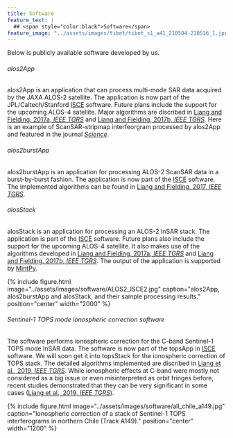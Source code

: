 ```yaml
---
title: Software
feature_text: |
  ## <span style="color:black">Software</span>
feature_image: "../assets/images/tibet/tibet_s1_a41_210504-210516_1.jpg"
---
```


Below is publicly available software developed by us.


###### alos2App
alos2App is an application that can process multi-mode SAR data acquired by the JAXA ALOS-2 satellite. The application is now part of the JPL/Caltech/Stanford [ISCE](https://github.com/isce-framework/isce2) software. Future plans include the support for the upcoming ALOS-4 satellite. Major algorithms are discribed in [Liang and Fielding, 2017a, _IEEE TGRS_](https://ieeexplore.ieee.org/document/7852444) and [Liang and Fielding, 2017b, _IEEE TGRS_](https://ieeexplore.ieee.org/document/7857102). Here is an example of ScanSAR-stripmap interfeorgram processed by alos2App and featured in the journal [_Science_](https://science.sciencemag.org/content/371/6532/876/tab-pdf).


###### alos2burstApp
alos2burstApp is an application for processing ALOS-2 ScanSAR data in a burst-by-burst fashion. The application is now part of the [ISCE](https://github.com/isce-framework/isce2) software. The implemented algorithms can be found in [Liang and Fielding, 2017, _IEEE TGRS_](https://ieeexplore.ieee.org/document/7852444).


###### alosStack
alosStack is an application for processing an ALOS-2 InSAR stack. The application is part of the [ISCE](https://github.com/isce-framework/isce2) software. Future plans also include the support for the upcoming ALOS-4 satellite. It also makes use of the algorithms developed in [Liang and Fielding, 2017a, _IEEE TGRS_](https://ieeexplore.ieee.org/document/7852444) and [Liang and Fielding, 2017b, _IEEE TGRS_](https://ieeexplore.ieee.org/document/7857102). The output of the application is supported by [MintPy](https://github.com/insarlab/MintPy).

{% include figure.html image="../assets/images/software/ALOS2_ISCE2.jpg" caption="alos2App, alos2burstApp and alosStack, and their sample processing results." position="center" width="2000" %}


###### Sentinel-1 TOPS mode ionospheric correction software
The software performs ionospheric correction for the C-band Sentinel-1 TOPS mode InSAR data. The software is now part of the topsApp in [ISCE](https://github.com/isce-framework/isce2) software. We will soon get it into topsStack for the ionospheric correction of TOPS stack. The detailed algorithms implemented are discribed in [Liang et al., 2019, _IEEE TGRS_](https://ieeexplore.ieee.org/document/8706258). While ionospheric effects at C-band were mostly not considered as a big issue or even misinterpreted as orbit fringes before, recent studies demonstrated that they can be very significant in some cases ([Liang et al., 2019, _IEEE TGRS_](https://ieeexplore.ieee.org/document/8706258)).

{% include figure.html image="../assets/images/software/all_chile_a149.jpg" caption="Ionospheric correction of a stack of Sentinel-1 TOPS interferograms in northern Chile (Track A149)." position="center" width="1200" %}

 